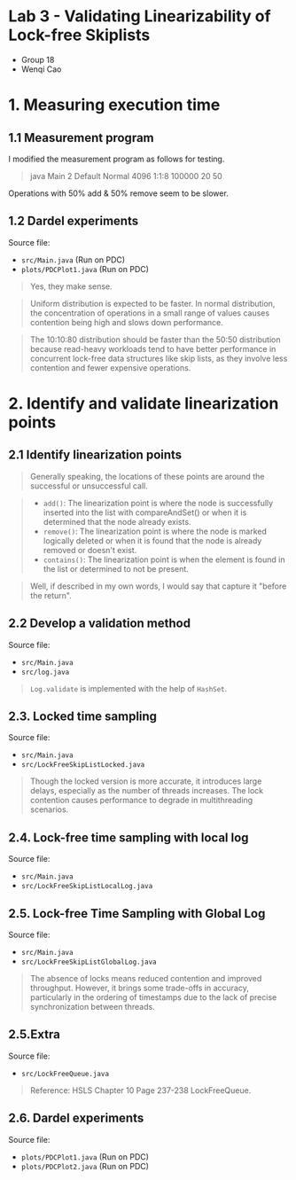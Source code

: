 # Lab 3 - Validating Linearizability of Lock-free Skiplists

- Group 18
- Wenqi Cao

# 1. Measuring execution time
## 1.1 Measurement program

I modified the measurement program as follows for testing.

> java Main 2 Default Normal 4096 1:1:8 100000 20 50

Operations with 50% add & 50% remove seem to be slower.

## 1.2 Dardel experiments

Source file:
- `src/Main.java` (Run on PDC)
- `plots/PDCPlot1.java` (Run on PDC)

> Yes, they make sense.

> Uniform distribution is expected to be faster. 
> In normal distribution, the concentration of operations in a small range of values 
> causes contention being high and slows down performance.

> The 10:10:80 distribution should be faster than the 50:50 distribution 
> because read-heavy workloads tend to have better performance in concurrent lock-free data structures 
> like skip lists, as they involve less contention and fewer expensive operations.

# 2. Identify and validate linearization points

## 2.1 Identify linearization points

> Generally speaking, the locations of these points are around the successful or unsuccessful call.

> - `add()`: The linearization point is where the node is successfully inserted into the list 
> with compareAndSet() or when it is determined that the node already exists.
> - `remove()`: The linearization point is where the node is marked logically deleted or 
> when it is found that the node is already removed or doesn't exist.
> - `contains()`: The linearization point is when the element is found in the list or determined to not be present.

> Well, if described in my own words, I would say that capture it "before the return".

## 2.2 Develop a validation method

Source file:
- `src/Main.java`
- `src/log.java`

> `Log.validate` is implemented with the help of `HashSet`.

## 2.3. Locked time sampling

Source file:
- `src/Main.java`
- `src/LockFreeSkipListLocked.java`

> Though the locked version is more accurate, it introduces large delays, 
> especially as the number of threads increases. 
> The lock contention causes performance to degrade in multithreading scenarios.

## 2.4. Lock-free time sampling with local log

Source file:
- `src/Main.java`
- `src/LockFreeSkipListLocalLog.java`


## 2.5. Lock-free Time Sampling with Global Log

Source file:
- `src/Main.java`
- `src/LockFreeSkipListGlobalLog.java`

> The absence of locks means reduced contention and improved throughput. 
> However, it brings some trade-offs in accuracy, particularly in the ordering of timestamps 
> due to the lack of precise synchronization between threads.

## 2.5.Extra

Source file:
- `src/LockFreeQueue.java`

> Reference: HSLS Chapter 10 Page 237-238 LockFreeQueue.

## 2.6. Dardel experiments

Source file:
- `plots/PDCPlot1.java` (Run on PDC)
- `plots/PDCPlot2.java` (Run on PDC)
